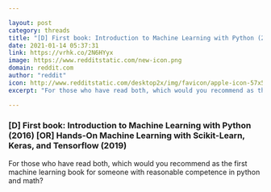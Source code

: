 ```yaml
---

layout: post
category: threads
title: "[D] First book: Introduction to Machine Learning with Python (2016) [OR] Hands-On Machine Learning with Scikit-Learn, Keras, and Tensorflow (2019)"
date: 2021-01-14 05:37:31
link: https://vrhk.co/2N6HYyx
image: https://www.redditstatic.com/new-icon.png
domain: reddit.com
author: "reddit"
icon: http://www.redditstatic.com/desktop2x/img/favicon/apple-icon-57x57.png
excerpt: "For those who have read both, which would you recommend as the first machine learning book for someone with reasonable competence in python and math?"

---
```


### [D] First book: Introduction to Machine Learning with Python (2016) [OR] Hands-On Machine Learning with Scikit-Learn, Keras, and Tensorflow (2019)

For those who have read both, which would you recommend as the first machine learning book for someone with reasonable competence in python and math?